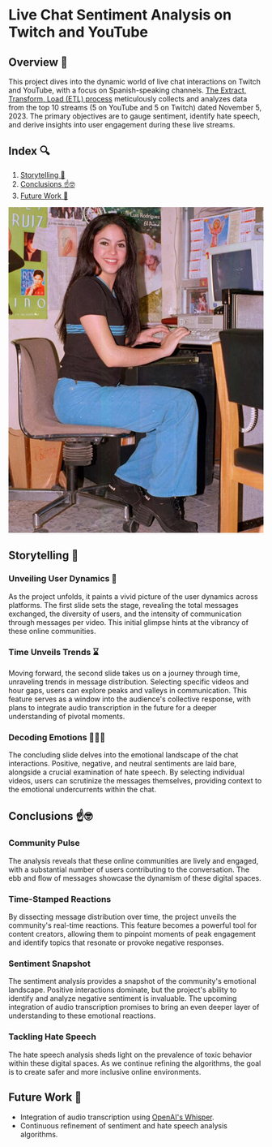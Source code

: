# Live Chat Sentiment Analysis on Twitch and YouTube

## Overview 📝

This project dives into the dynamic world of live chat interactions on Twitch and YouTube, with a focus on Spanish-speaking channels. [The Extract, Transform, Load (ETL) process](https://github.com/Kohkitos/live-chat-etl-project) meticulously collects and analyzes data from the top 10 streams (5 on YouTube and 5 on Twitch) dated November 5, 2023. The primary objectives are to gauge sentiment, identify hate speech, and derive insights into user engagement during these live streams.

## Index 🔍

1. [Storytelling 🐲](#1)
1. [Conclusions ☝🤓](#2)
1. [Future Work 🤖](#3)

![photo of myself during the making of the power bi document](https://github.com/Kohkitos/w5-viz-project-koh/blob/main/img/me-doing-powerbi.jpg)

<a name="1"/>

## Storytelling 🐲

### Unveiling User Dynamics 👥

As the project unfolds, it paints a vivid picture of the user dynamics across platforms. The first slide sets the stage, revealing the total messages exchanged, the diversity of users, and the intensity of communication through messages per video. This initial glimpse hints at the vibrancy of these online communities.

### Time Unveils Trends ⌛

Moving forward, the second slide takes us on a journey through time, unraveling trends in message distribution. Selecting specific videos and hour gaps, users can explore peaks and valleys in communication. This feature serves as a window into the audience's collective response, with plans to integrate audio transcription in the future for a deeper understanding of pivotal moments.

### Decoding Emotions 🙊🙉🙈

The concluding slide delves into the emotional landscape of the chat interactions. Positive, negative, and neutral sentiments are laid bare, alongside a crucial examination of hate speech. By selecting individual videos, users can scrutinize the messages themselves, providing context to the emotional undercurrents within the chat.

<a name="2"/>

## Conclusions ☝🤓

### Community Pulse

The analysis reveals that these online communities are lively and engaged, with a substantial number of users contributing to the conversation. The ebb and flow of messages showcase the dynamism of these digital spaces.

### Time-Stamped Reactions

By dissecting message distribution over time, the project unveils the community's real-time reactions. This feature becomes a powerful tool for content creators, allowing them to pinpoint moments of peak engagement and identify topics that resonate or provoke negative responses.

### Sentiment Snapshot

The sentiment analysis provides a snapshot of the community's emotional landscape. Positive interactions dominate, but the project's ability to identify and analyze negative sentiment is invaluable. The upcoming integration of audio transcription promises to bring an even deeper layer of understanding to these emotional reactions.

### Tackling Hate Speech

The hate speech analysis sheds light on the prevalence of toxic behavior within these digital spaces. As we continue refining the algorithms, the goal is to create safer and more inclusive online environments.

<a name="3"/>

## Future Work 🤖

- Integration of audio transcription using [OpenAI's Whisper](https://openai.com/research/whisper).
- Continuous refinement of sentiment and hate speech analysis algorithms.
